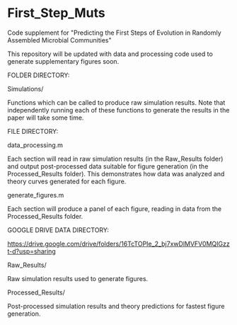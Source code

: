 # First_Step_Muts
Code supplement for "Predicting the First Steps of Evolution in Randomly Assembled Microbial Communities"

This repository will be updated with data and processing code used to generate supplementary figures soon.

FOLDER DIRECTORY:

Simulations/

Functions which can be called to produce raw simulation results. Note that independently running each of these functions to generate the results in the paper will take some time.

FILE DIRECTORY:

data_processing.m

Each section will read in raw simulation results (in the Raw_Results folder) and output post-processed data suitable for figure generation (in the Processed_Results folder). This demonstrates how data was analyzed and theory curves generated for each figure.

generate_figures.m

Each section will produce a panel of each figure, reading in data from the Processed_Results folder.

GOOGLE DRIVE DATA DIRECTORY:

https://drive.google.com/drive/folders/16TcTOPIe_2_bj7xwDlMVFV0MQIGzzt-d?usp=sharing

Raw_Results/

Raw simulation results used to generate figures.

Processed_Results/

Post-processed simulation results and theory predictions for fastest figure generation.
